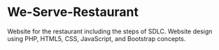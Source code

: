 # We-Serve-Restaurant
Website for the restaurant including the steps of SDLC. Website design using PHP, HTML5, CSS, JavaScript, and Bootstrap concepts. 

